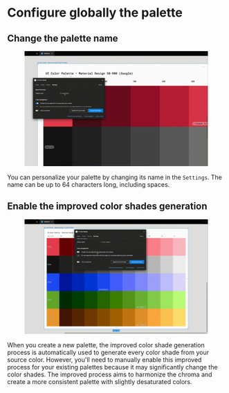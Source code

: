 # Configure globally the palette

## Change the palette name

<figure><img src="../.gitbook/assets/edit_palette-rename_palette.gif" alt=""><figcaption></figcaption></figure>

You can personalize your palette by changing its name in the `Settings`. The name can be up to 64 characters long, including spaces.

## Enable the improved color shades generation

<figure><img src="../.gitbook/assets/release_note-new_algorithm.gif" alt=""><figcaption></figcaption></figure>

When you create a new palette, the improved color shade generation process is automatically used to generate every color shade from your source color. However, you'll need to manually enable this improved process for your existing palettes because it may significantly change the color shades. The improved process aims to harmonize the chroma and create a more consistent palette with slightly desaturated colors.
